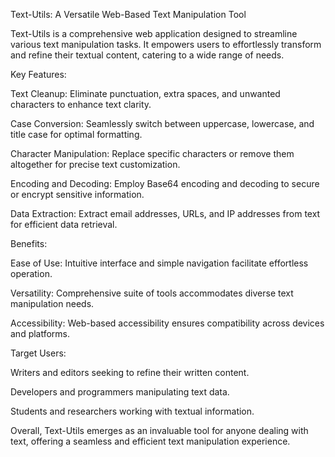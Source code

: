Text-Utils: A Versatile Web-Based Text Manipulation Tool

Text-Utils is a comprehensive web application designed to streamline various text manipulation tasks. It empowers users to effortlessly transform and refine their textual content, catering to a wide range of needs.

Key Features:

Text Cleanup: Eliminate punctuation, extra spaces, and unwanted characters to enhance text clarity.

Case Conversion: Seamlessly switch between uppercase, lowercase, and title case for optimal formatting.

Character Manipulation: Replace specific characters or remove them altogether for precise text customization.

Encoding and Decoding: Employ Base64 encoding and decoding to secure or encrypt sensitive information.

Data Extraction: Extract email addresses, URLs, and IP addresses from text for efficient data retrieval.

Benefits:

Ease of Use: Intuitive interface and simple navigation facilitate effortless operation.

Versatility: Comprehensive suite of tools accommodates diverse text manipulation needs.

Accessibility: Web-based accessibility ensures compatibility across devices and platforms.

Target Users:

Writers and editors seeking to refine their written content.

Developers and programmers manipulating text data.

Students and researchers working with textual information.

Overall, Text-Utils emerges as an invaluable tool for anyone dealing with text, offering a seamless and efficient text manipulation experience.
